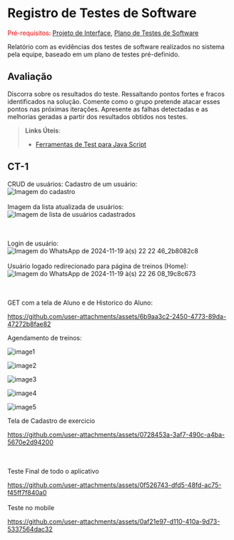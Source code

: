 # Registro de Testes de Software

<span style="color:red">Pré-requisitos: <a href="3-Projeto de Interface.md"> Projeto de Interface</a></span>, <a href="8-Plano de Testes de Software.md"> Plano de Testes de Software</a>

Relatório com as evidências dos testes de software realizados no sistema pela equipe, baseado em um plano de testes pré-definido.

## Avaliação

Discorra sobre os resultados do teste. Ressaltando pontos fortes e fracos identificados na solução. Comente como o grupo pretende atacar esses pontos nas próximas iterações. Apresente as falhas detectadas e as melhorias geradas a partir dos resultados obtidos nos testes.

> **Links Úteis**:
> - [Ferramentas de Test para Java Script](https://geekflare.com/javascript-unit-testing/)

## CT-1
CRUD de usuários:
Cadastro de um usuário:<br>
![Imagem do cadastro](https://github.com/user-attachments/assets/0bff1174-af2a-48a5-9932-d98629bc5db2)
<br><br>
Imagem da lista atualizada de usuários:<br>
![Imagem de lista de usuários cadastrados](https://github.com/user-attachments/assets/2b46e599-e28d-4694-95c3-de0c150adfbb)

<br><br>
Login de usuário:<br>
![Imagem do WhatsApp de 2024-11-19 à(s) 22 22 46_2b8082c8](https://github.com/user-attachments/assets/17b84f49-0352-440d-847a-6f59dec0b7d3)
<br><br>
Usuário logado redirecionado para página de treinos (Home):<br>
![Imagem do WhatsApp de 2024-11-19 à(s) 22 26 08_19c8c673](https://github.com/user-attachments/assets/48919b1b-3fff-4660-98e7-d11bc2e7e4ac)

<br><br>
GET com a tela de Aluno e de Historico do Aluno:<br>

https://github.com/user-attachments/assets/6b9aa3c2-2450-4773-89da-47272b8fae82

Agendamento de treinos: <br>

![image1](https://github.com/user-attachments/assets/522f4d6b-00cc-4529-b345-acf4baf90317)

![image2](https://github.com/user-attachments/assets/af96a2a0-3dba-460a-945c-967ebac9476b)

![image3](https://github.com/user-attachments/assets/e5b11c06-753a-4dec-8e39-3180e2429a4b)

![image4](https://github.com/user-attachments/assets/3d3469dd-b404-4884-b52e-7ec175bc904f)

![image5](https://github.com/user-attachments/assets/dba9d27b-2ca9-4921-8947-7cea36077519)

Tela de Cadastro de exercicio

https://github.com/user-attachments/assets/0728453a-3af7-490c-a4ba-5670e2d94200

<br><br>
Teste Final de todo o aplicativo


https://github.com/user-attachments/assets/0f526743-dfd5-48fd-ac75-f45ff7f840a0
<br><br>
Teste no mobile


https://github.com/user-attachments/assets/0af21e97-d110-410a-9d73-5337564dac32


